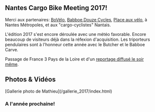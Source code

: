 ## Nantes Cargo Bike Meeting 2017!

Merci aux partenaires: [BoVélo](http://bovelonantes.com/), [Babboe](http://babboecargobike.com/),[Douze Cycles](https://www.douze-cycles.com/), [Place aux vélo](https://placeauvelo-nantes.fr/), à Nantes Métropoles, et aux "cargo-cyclistes" Nantais.

L'édition 2017 s'est encore déroulée avec une météo favorable.
Encore beaucoup de visiteurs déjà dans la réfexion d'acquisition. Les triporteurs pendulaires sont à l'honneur cette année avec le Butcher et le Babboe Carve.

Passage de France 3 Pays de la Loire et d'un [reportage diffusé le soir même](https://twitter.com/NantesCargoBike/status/871768921279537154).



## Photos & Vidéos

<div class="reference">
<span>[Gallerie photo de Mathieu](/gallerie_2017/index.html)</span>
</div>



### A l'année prochaine!
